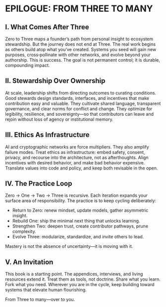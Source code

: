 # EPILOGUE: FROM THREE TO MANY

## I. What Comes After Three

Zero to Three maps a founder’s path from personal insight to ecosystem stewardship. But the journey does not end at Three. The real work begins as others build atop what you’ve created. Systems you seed will gain new purposes, cross‑pollinate with other networks, and evolve beyond your authorship. This is success. The goal is not permanent control; it is durable, compounding impact.

## II. Stewardship Over Ownership

At scale, leadership shifts from directing outcomes to curating conditions. Good stewards 
design standards, interfaces, and incentives that make contribution easy and valuable. 
They cultivate shared language, transparent governance, and clear norms for conflict 
and change. They optimize for legibility, resilience, and sovereignty—so that 
contributors can leave and rejoin without loss of agency or institutional memory.

## III. Ethics As Infrastructure

AI and cryptographic networks are force multipliers. They also amplify failure modes. 
Treat ethics as infrastructure: embed safety, consent, privacy, and recourse into the 
architecture, not as afterthoughts. Align incentives with desired behavior, and make bad 
behavior expensive. Translate values into code and policy, and keep both revisable in 
the open.

## IV. The Practice Loop

Zero → One → Two → Three is recursive. Each iteration expands your surface area of 
responsibility. The practice is to keep cycling deliberately:

- Return to Zero: renew mindset, update models, gather asymmetric insight.
- Rebuild One: ship the minimal next thing that unlocks learning.
- Strengthen Two: deepen trust, create contributor pathways, prune complexity.
- Evolve Three: modularize, standardize, and invite others to lead.

Mastery is not the absence of uncertainty—it is moving with it.

## V. An Invitation

This book is a starting point. The appendices, interviews, and living resources extend it. 
Treat them as tools, not doctrine. Share what you learn. Fork what you need. 
Wherever you are in the cycle, keep building toward systems that elevate human 
flourishing.

From Three to many—over to you.

